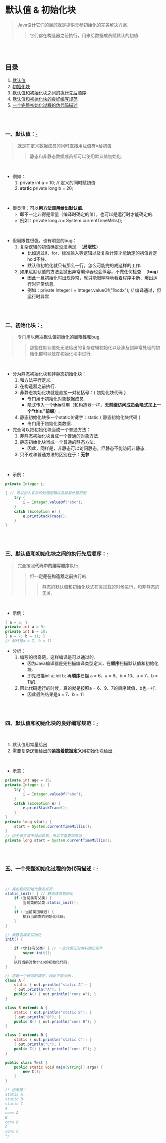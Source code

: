 # 默认值 & 初始化块
> Java设计它们的目的就是提供无参初始化的完美解决方案.
>
>> 它们都在构造器之前执行，用来给数据成员赋默认的初值.

<br><br>

## 目录

1. [默认值](#一默认值)
2. [初始化块](#二初始化块)
3. [默认值和初始化块之间的执行先后顺序](#三默认值和初始化块之间的执行先后顺序)
4. [默认值和初始化块的良好编写规范](#四默认值和初始化块的良好编写规范)
5. [一个完整初始化过程的伪代码描述](#五一个完整初始化过程的伪代码描述)

<br><br>

### 一、默认值：[·](#目录)
> 就是在定义数据成员的同时直接用赋值符=给初值.
>
>> 静态和非静态数据成员都可以使用默认值初始化.

<br>

- 例如：
   1. private int a = 10;  // 定义的同时赋初值
   2. **static** private long b = 20;

<br>

- 很灵活：可以**用方法调用给出默认值**.
   - 即不一定非得是常量（编译时确定的值），也可以是运行时才能确定的.
   - 例如：private long a = System.currentTimeMillis();

<br>

- 但局限性很强，也有明显的bug：
   1. 复杂逻辑的初值确定没法满足. （**局限性**）
      - 比如通过if、for、标准输入等逻辑以及复杂计算才能确定的初值肯定hold不住.
      - 默认值初始化就只有那么一行，怎么可能完的成这样的工作.
   2. 如果赋默认值的方法会抛出异常编译器也会纵容，不做任何检查. （**bug**）
      - 因此一旦初始化时出现异常，就只能眼睁睁地看着程序中断、爆出运行时异常信息.
      - 例如：private Integer i = Integer.valueOf("1bcdx");  // 编译通过，但运行时异常

<br><br>

### 二、初始化块：[·](#目录)
> 专门用以**解决默认值初始化的局限性和bug**.
>
>> 那些在默认值处无法给出的复杂逻辑初始化以及涉及到异常处理的初始化都可以放在初始化块中进行.

<br>

- 分为静态初始化块和非静态初始化块：
   1. 和方法平行定义.
   2. 在构造器之前执行.
   3. 非静态初始化块就是直接一对花括号：{ 初始化块代码 }
      - 专门用于初始化对象数据成员.
      - 隐式传入一个**this**引用（和构造器一样，**无前缀访问成员会隐式加上一个"this."前缀**）.
   4. 静态初始化块多一个static关键字：static { 静态初始化块代码 }
      - 专门用于初始化类数据.
- 完全可以把初始化块当成一个普通方法：
   1. 非静态初始化块当成一个普通的对象方法.
   2. 静态初始化块当成一个普通的静态方法.
      - 因此，同样是，非静态可以访问静态，但静态不能访问非静态.
   3. 只不过和普通方法的区别在于：**无参**


<br>

- 示例：

```Java
private Integer i;

{ // 可以加入复杂的处理逻辑以及异常处理机制
	try {
		i = Integer.valueOf("abc");
	}
	catch (Exception e) {
		e.printStackTrace();
	}
}
```

<br><br>

### 三、默认值和初始化块之间的执行先后顺序：[·](#目录)
> 完全按照**代码中的编写顺序**执行.
>
>> 但**一定是在构造器之前**执行的.
>>
>>> 静态的默认值和初始化块式在类加载的时候进行，和非静态的无关.

<br>

- 示例：

```Java
{ a = 6; }
private int a = 9;
private int b = 10;
{ a = 7; b = 11; }
// 最终是a = 7, b = 11
```

- 分析：
   1. 编写的很奇葩，这样编译是可以通过的.
      - 因为Java编译器是先扫描编译类型定义，在**顺序**扫描默认值和初始化块.
      - 即先扫描int a; int b; 再**顺序**扫描 a = 6、a = 9、b = 10、a = 7、b = 11的.
   2. 因此代码运行的时候，真的就是按照a = 6、9、7的顺序赋值，b也一样.
      - 因此最终结果是a = 7、b = 11

<br><br>

### 四、默认值和初始化块的良好编写规范：[·](#目录)

<br>

1. 默认值用常量给出.
2. 需要复杂逻辑给出的**紧接着数据定义**用初始化块给出.

<br>

- 示意：

```Java
private int age = 15;
private Integer i; {
    try {
        i = Integer.valueOf("abc");
    }
    catch (Exception e) {
        e.printStackTrace();
    }
}
private long start; {
    start = System.currentTimeMillis();
}
// 由于该方法不抛出异常，所以下面更加简洁
private long start = System.currentTimeMillis();
```

<br><br>

### 五、一个完整初始化过程的伪代码描述：[·](#目录)

<br>

```Java
// 类加载时初始化静态成员
static_init() { // 静态成员初始化
	if (当前类有父类) {
		当前类的父类.static_init();
	}
	if (!当前类加载过) {
		执行当前类的初始化代码;
	}
}

// 非静态成员初始化
init() {

	if (this有父类) { // 一定先保证父类初始化完毕
		super.init();
	}
	执行当前对象this的初始化代码;
}

// 这是一个递归的描述，因此下面示例：
class A {
	static { out.println("static A"); }
	{ out.println("A"); }
	public A() { out.println("cons A"); }
}

class B extends A {
	static { out.println("static B"); }
	{ out.println("B"); }
	public B() { out.println("cons B"); }
}

class C extends B {
	static { out.println("static C"); }
	{ out.println("C"); }
	public C() { out.println("cons C"); }
}

public class Test {
	public static void main(String[] args) {
		new C();		
	}
}

/* 结果是：
static A
static B
static C
A
cons A
B
cons B
C
cons C
*/
```

